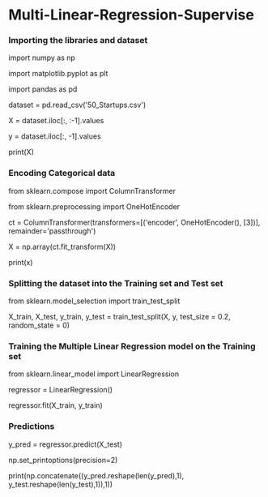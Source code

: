 # Multi-Linear-Regression-Supervise

### Importing the libraries and dataset

import numpy as np

import matplotlib.pyplot as plt

import pandas as pd

dataset = pd.read_csv('50_Startups.csv')

X = dataset.iloc[:, :-1].values

y = dataset.iloc[:, -1].values

print(X)

### Encoding Categorical data

from sklearn.compose import ColumnTransformer

from sklearn.preprocessing import OneHotEncoder

ct = ColumnTransformer(transformers=[('encoder', OneHotEncoder(), [3])], remainder='passthrough')

X = np.array(ct.fit_transform(X))

print(x)

### Splitting the dataset into the Training set and Test set

from sklearn.model_selection import train_test_split

X_train, X_test, y_train, y_test = train_test_split(X, y, test_size = 0.2, random_state = 0)

### Training the Multiple Linear Regression model on the Training set

from sklearn.linear_model import LinearRegression

regressor = LinearRegression()

regressor.fit(X_train, y_train)

### Predictions

y_pred = regressor.predict(X_test)

np.set_printoptions(precision=2)

print(np.concatenate((y_pred.reshape(len(y_pred),1), y_test.reshape(len(y_test),1)),1))
